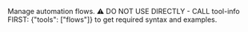Manage automation flows. ⚠️ DO NOT USE DIRECTLY - CALL tool-info FIRST: {"tools": ["flows"]} to get required syntax and examples.